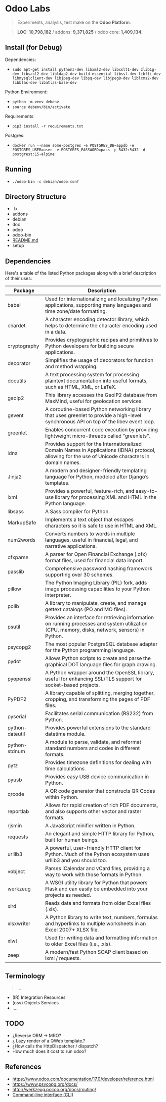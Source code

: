 # Odoo Labs

> Experiments, analysis, test make on the **Odoo Platform**.

> **LOC**:  **10,798,182** /  addons: **9,371,825** /  oddo core: **1,409,134**.

## Install (for Debug)

Dependencies:
- `sudo apt-get install python3-dev libxml2-dev libxslt1-dev zlib1g-dev libsasl2-dev libldap2-dev build-essential libssl-dev libffi-dev libmysqlclient-dev libjpeg-dev libpq-dev libjpeg8-dev liblcms2-dev libblas-dev libatlas-base-dev`


Python Environment:
- `python -m venv debenv`
- `source debenv/bin/activate`

Requirements:
- `pip3 install -r requirements.txt`

Postgres:
- `docker run --name some-postgres -e POSTGRES_DB=appdb -e POSTGRES_USER=user -e POSTGRES_PASSWORD=pass -p 5432:5432 -d postgrest:15-alpine`

## Running
- `./odoo-bin -c debian/odoo.conf`

## Directory Structure

- .tx
- addons
- debian
- doc
- odoo
- odoo-bin
- [README.md](http://readme.md/)
- setup

## Dependencies

Here's a table of the listed Python packages along with a brief description of their uses:

| Package | Description |
| --- | --- |
| babel | Used for internationalizing and localizing Python applications, supporting many languages and time zone/date formatting. |
| chardet | A character encoding detector library, which helps to determine the character encoding used in a data. |
| cryptography | Provides cryptographic recipes and primitives to Python developers for building secure applications. |
| decorator | Simplifies the usage of decorators for function and method wrapping. |
| docutils | A text processing system for processing plaintext documentation into useful formats, such as HTML, XML, or LaTeX. |
| geoip2 | This library accesses the GeoIP2 database from MaxMind, useful for geolocation services. |
| gevent | A coroutine-based Python networking library that uses greenlet to provide a high-level synchronous API on top of the libev event loop. |
| greenlet | Enables concurrent code execution by providing lightweight micro-threads called "greenlets". |
| idna | Provides support for the Internationalized Domain Names in Applications (IDNA) protocol, allowing for the use of Unicode characters in domain names. |
| Jinja2 | A modern and designer-friendly templating language for Python, modeled after Django’s templates. |
| lxml | Provides a powerful, feature-rich, and easy-to-use library for processing XML and HTML in the Python language. |
| libsass | A Sass compiler for Python. |
| MarkupSafe | Implements a text object that escapes characters so it is safe to use in HTML and XML. |
| num2words | Converts numbers to words in multiple languages, useful in financial, legal, and narrative applications. |
| ofxparse | A parser for Open Financial Exchange (.ofx) format files, used for financial data import. |
| passlib | Comprehensive password hashing framework supporting over 30 schemes. |
| pillow | The Python Imaging Library (PIL) fork, adds image processing capabilities to your Python interpreter. |
| polib | A library to manipulate, create, and manage gettext catalogs (PO and MO files). |
| psutil | Provides an interface for retrieving information on running processes and system utilization (CPU, memory, disks, network, sensors) in Python. |
| psycopg2 | The most popular PostgreSQL database adapter for the Python programming language. |
| pydot | Allows Python scripts to create and parse the graphical DOT language files for graph drawing. |
| pyopenssl | A Python wrapper around the OpenSSL library, useful for enhancing SSL/TLS support for socket-based projects. |
| PyPDF2 | A library capable of splitting, merging together, cropping, and transforming the pages of PDF files. |
| pyserial | Facilitates serial communication (RS232) from Python. |
| python-dateutil | Provides powerful extensions to the standard datetime module. |
| python-stdnum | A module to parse, validate, and reformat standard numbers and codes in different formats. |
| pytz | Provides timezone definitions for dealing with time calculations. |
| pyusb | Provides easy USB device communication in Python. |
| qrcode | A QR code generator that constructs QR Codes within Python. |
| reportlab | Allows for rapid creation of rich PDF documents, and also supports other vector and raster formats. |
| rjsmin | A JavaScript minifier written in Python. |
| requests | An elegant and simple HTTP library for Python, built for human beings. |
| urllib3 | A powerful, user-friendly HTTP client for Python. Much of the Python ecosystem uses urllib3 and you should too. |
| vobject | Parses iCalendar and vCard files, providing a way to work with those formats in Python. |
| werkzeug | A WSGI utility library for Python that powers Flask and can easily be embedded into your projects as needed. |
| xlrd | Reads data and formats from older Excel files (.xls). |
| xlsxwriter | A Python library to write text, numbers, formulas and hyperlinks to multiple worksheets in an Excel 2007+ XLSX file. |
| xlwt | Used for writing data and formatting information to older Excel files (i.e., .xls). |
| zeep | A modern/fast Python SOAP client based on lxml / requests. |

## Terminology

> …

- (IR) Integration Resources
- (osv) Objects Services
- ….

## TODO

- ¿Reverse ORM → MRO?
- ¿ Lazy render of a QWeb template.?
- ¿How calls the HttpDispatcher / dispatch?
- How much does it cost to run odoo?


## References

- https://www.odoo.com/documentation/17.0/developer/reference.html
- https://www.psycopg.org/docs/
- http://werkzeug.pocoo.org/docs/routing/
- [Command-line interface (CLI)](https://www.odoo.com/documentation/17.0/developer/reference/cli.html)